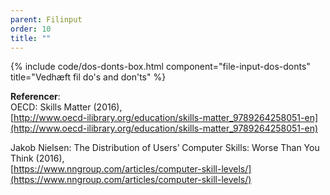 ```yaml
---
parent: Filinput
order: 10
title: ""
---
```


{% include code/dos-donts-box.html component="file-input-dos-donts" title="Vedhæft fil do's and don'ts" %}

**Referencer**:<br />
OECD: Skills Matter (2016),<br />
[http://www.oecd-ilibrary.org/education/skills-matter_9789264258051-en](http://www.oecd-ilibrary.org/education/skills-matter_9789264258051-en)

Jakob Nielsen: The Distribution of Users’ Computer Skills: Worse Than You Think (2016),<br >
[https://www.nngroup.com/articles/computer-skill-levels/](https://www.nngroup.com/articles/computer-skill-levels/)
